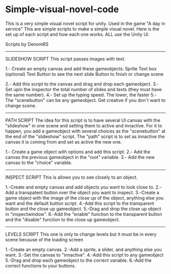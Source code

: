 # Simple-visual-novel-code
This is a very simple visual novel script for unity. Used in the game "A day in service"
This are simple scripts to make a simple visual novel.
Here is the set up of each script and how each one works.
ALL use the Unity UI.

Scripts by DenomRS

----------------------------------------
SLIDESHOW SCRIPT
This script passes images with text.

1.- Create an empty canvas and add these gameobjects:
	Sprite
	Text box (optional)
	Text
	Button to see the next slide
	Button to finish or change scene

2.- Add this script to the canvas and drag and drop each gameobject.
3.- Set upin the inspector the total number of slides and texts (they must have the same number).
4.- Set up the typing speed. The lower, the faster
5.- The "scenebutton" can be any gameobject. Get creative if you don´t want to change scene.

---------------------------------------
PATH SCRIPT
The idea for this script is to have several UI canvas with the "slideshow" in one scene and setting them to active and
innactive. For it to happen, you add a gameobject with several choices as the "scenebutton" at the end
of the "slideshow" script. The "path" script is to set as innactive the canvas it is coming from and set
as active the new one.

1.- Create a game object with options and add this script.
2.- Add the canvas the previous gameobject in the "root" variable.
3.- Add the new canvas to the "choice" variable.


---------------------------------------
INSPECT SCRIPT
This is allows you to see closely to an object.

1.-Create and empty canvas and add objects you want to look close to.
2.-Add a transpatent button over the object you want to inspect.
3.-Create a game object with the image of the close up of the object, anything else you want and the default button script.
4.-Add this script to the transparent button and the close up gameobject.
5.-Drag and drop the close up object in "inspectwindow".
6.-Add the "enable" function to the transparent button and the "disable" function to the close up gameobject.

--------------------------------------

LEVELS SCRIPT
This one is only to change levels but it must be in every scene because of the loading screen

1.-Create an empty canvas.
2.-Add a sprite, a slider, and anything else you want.
3.-Set the canvas to "innactive".
4.-Add this script to any gameobject
5.-Drag and drop each gameobject to the correct variable.
6.-Add the correct functions to your buttons.

   
